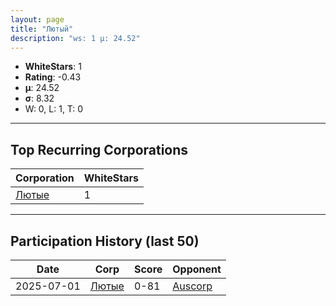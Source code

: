 ```yaml
---
layout: page
title: "Лютый"
description: "ws: 1 μ: 24.52"
---
```

- **WhiteStars**: 1
- **Rating**: -0.43
- **μ**: 24.52  
- **σ**: 8.32
- W: 0, L: 1, T: 0

---

## Top Recurring Corporations

| Corporation | WhiteStars |
| --- | --- |
| [Лютые](https://ws.tsl.rocks/corp/c9ffc70c2dcbfe9eaa3387645d404d9227b173de066bf09e0493d83aa4c9f053/) | 1 |

---

## Participation History (last 50)

| Date | Corp | Score | Opponent |
| --- | --- | --- | --- |
| 2025-07-01 | [Лютые](https://ws.tsl.rocks/corp/c9ffc70c2dcbfe9eaa3387645d404d9227b173de066bf09e0493d83aa4c9f053/) | 0-81 | [Auscorp](https://ws.tsl.rocks/corp/a33256c155b161f595303ef4302912cc63ddfe306cad3f53457cf55508dcad75/) |
